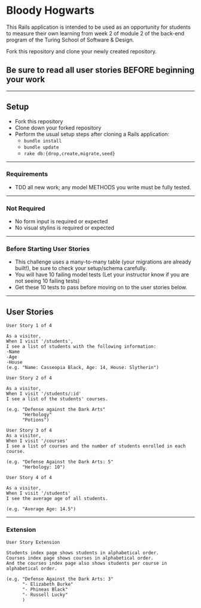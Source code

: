 # Bloody Hogwarts

This Rails application is intended to be used as an opportunity for students to measure their own learning from week 2 of module 2 of the back-end program of the Turing School of Software & Design.

Fork this repository and clone your newly created repository.

## Be sure to read all user stories BEFORE beginning your work
---

## Setup

* Fork this repository
* Clone down your forked repository
* Perform the usual setup steps after cloning a Rails application:
  - `bundle install`
  - `bundle update`
  - `rake db:{drop,create,migrate,seed}`
---

### Requirements

* TDD all new work; any model METHODS you write must be fully tested.
---
### Not Required

* No form input is required or expected
* No visual stylins is required or expected
---
### Before Starting User Stories

* This challenge uses a many-to-many table (your migrations are already built!), be sure to check your setup/schema carefully.
* You will have 10 failing model tests (Let your instructor know if you are not seeing 10 failing tests)
* Get these 10 tests to pass before moving on to the user stories below.

---

## User Stories

```
User Story 1 of 4

As a visitor,
When I visit '/students',
I see a list of students with the following information:
-Name
-Age
-House
(e.g. "Name: Casseopia Black, Age: 14, House: Slytherin")
```

```
User Story 2 of 4

As a visitor,
When I visit '/students/:id'
I see a list of the students' courses.

(e.g. "Defense against the Dark Arts"
      "Herbology"
      "Potions")
```

```
User Story 3 of 4
As a visitor,
When I visit '/courses'
I see a list of courses and the number of students enrolled in each course.

(e.g. "Defense Against the Dark Arts: 5"
      "Herbology: 10")
```

```
User Story 4 of 4

As a visitor,
When I visit '/students'
I see the average age of all students.

(e.g. "Average Age: 14.5")
```
---
### Extension
```
User Story Extension

Students index page shows students in alphabetical order.
Courses index page shows courses in alphabetical order.
And the courses index page also shows students per course in alphabetical order.

(e.g. "Defense Against the Dark Arts: 3"
      "- Elizabeth Burke"
      "- Phineas Black"
      "- Russell Lucky"
      )
```
